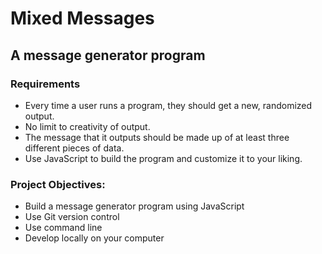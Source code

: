 # Mixed Messages
## A message generator program
### Requirements
* Every time a user runs a program, they should get a new, randomized output. 
* No limit to creativity of output.
* The message that it outputs should be made up of at least three different pieces of data. 
* Use JavaScript to build the program and customize it to your liking.

### Project Objectives:
* Build a message generator program using JavaScript
* Use Git version control
* Use command line
* Develop locally on your computer
